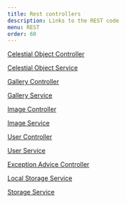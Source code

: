 ```yaml
---
title: Rest controllers
description: Links to the REST code
menu: REST
order: 60
---
```


[Celestial Object Controller](https://github.com/north-star-sharing/north-star-sharing-service/blob/main/src/main/java/edu/cnm/deepdive/northstarsharing/controller/CelestialObjectController.java)<br>

[Celestial Object Service](https://github.com/north-star-sharing/north-star-sharing-service/blob/main/src/main/java/edu/cnm/deepdive/northstarsharing/service/CelestialObjectService.java)<br>

[Gallery Controller](https://github.com/north-star-sharing/north-star-sharing-service/blob/main/src/main/java/edu/cnm/deepdive/northstarsharing/controller/GalleryController.java)<br>

[Gallery Service](https://github.com/north-star-sharing/north-star-sharing-service/blob/main/src/main/java/edu/cnm/deepdive/northstarsharing/service/GalleryService.java)<br>

[Image Controller](https://github.com/north-star-sharing/north-star-sharing-service/blob/main/src/main/java/edu/cnm/deepdive/northstarsharing/controller/ImageController.java)<br>

[Image Service](https://github.com/north-star-sharing/north-star-sharing-service/blob/main/src/main/java/edu/cnm/deepdive/northstarsharing/service/ImageService.java)<br>

[User Controller](https://github.com/north-star-sharing/north-star-sharing-service/blob/main/src/main/java/edu/cnm/deepdive/northstarsharing/controller/UserController.java)<br>

[User Service](https://github.com/north-star-sharing/north-star-sharing-service/blob/main/src/main/java/edu/cnm/deepdive/northstarsharing/service/UserService.java)<br>

[Exception Advice Controller](https://github.com/north-star-sharing/north-star-sharing-service/blob/main/src/main/java/edu/cnm/deepdive/northstarsharing/controller/ExceptionAdvice.java)<br>

[Local Storage Service](https://github.com/north-star-sharing/north-star-sharing-service/blob/main/src/main/java/edu/cnm/deepdive/northstarsharing/service/LocalFilesystemStorageService.java)<br>

[Storage Service](https://github.com/north-star-sharing/north-star-sharing-service/blob/main/src/main/java/edu/cnm/deepdive/northstarsharing/service/StorageService.java)<br>

